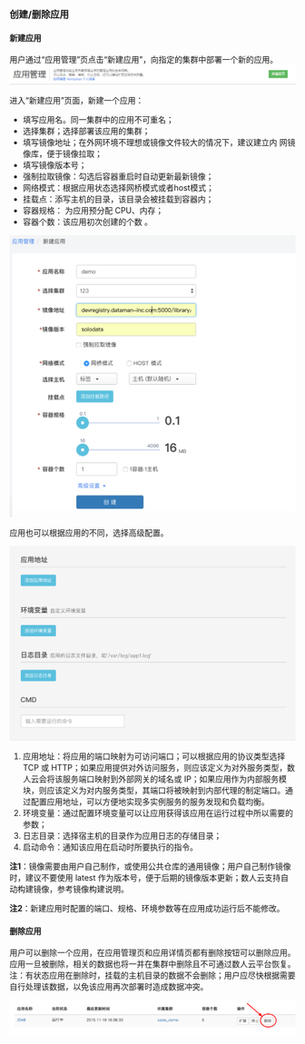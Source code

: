 ### 创建/删除应用

#### 新建应用

用户通过“应用管理”页点击“新建应用”，向指定的集群中部署一个新的应用。  
![create_a_new_app](Create_app_button.png)  

进入“新建应用”页面，新建一个应用：
 
 * 填写应用名。同一集群中的应用不可重名；
 * 选择集群；选择部署该应用的集群；
 * 填写镜像地址；在外网环境不理想或镜像文件较大的情况下，建议建立内  网镜像库，便于镜像拉取；
 * 填写镜像版本号；
 * 强制拉取镜像：勾选后容器重启时自动更新最新镜像；
 *  网络模式：根据应用状态选择网桥模式或者host模式；
 *  挂载点：添写主机的目录，该目录会被挂载到容器内；
 * 容器规格： 为应用预分配 CPU、内存；
 * 容器个数：该应用初次创建的个数 。

![create_a_new_app](addnewapp.png)  

应用也可以根据应用的不同，选择高级配置。  

![create a new app2](addnewapp01.png)

1. 应用地址：将应用的端口映射为可访问端口；可以根据应用的协议类型选择 TCP 或 HTTP；如果应用提供对外访问服务，则应该定义为对外服务类型，数人云会将该服务端口映射到外部网关的域名或 IP；如果应用作为内部服务模块，则应该定义为对内服务类型，其端口将被映射到内部代理的制定端口。通过配置应用地址，可以方便地实现多实例服务的服务发现和负载均衡。
2. 环境变量：通过配置环境变量可以让应用获得该应用在运行过程中所以需要的参数；  
3. 日志目录：选择宿主机的目录作为应用日志的存储目录；
4. 启动命令：通知该应用在启动时所要执行的指令。

**注1**：镜像需要由用户自己制作，或使用公共仓库的通用镜像；用户自己制作镜像时，建议不要使用 latest 作为版本号，便于后期的镜像版本更新；数人云支持自动构建镜像，参考镜像构建说明。

**注2**：新建应用时配置的端口、规格、环境参数等在应用成功运行后不能修改。



#### 删除应用

用户可以删除一个应用，在应用管理页和应用详情页都有删除按钮可以删除应用。应用一旦被删除，相关的数据也将一并在集群中删除且不可通过数人云平台恢复。     
注：有状态应用在删除时，挂载的主机目录的数据不会删除；用户应尽快根据需要自行处理该数据，以免该应用再次部署时造成数据冲突。  

![](Delete_app.png)
